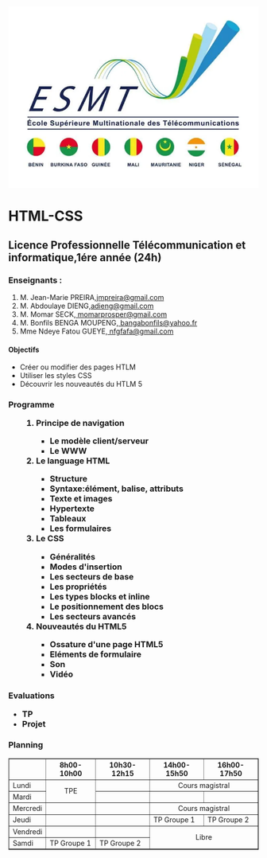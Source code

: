 <html lang="en">
<head>
    <meta charset="UTF-8">
    <meta http-equiv="X-UA-Compatible" content="IE=edge">
    <meta name="viewport" content="width=device-width, initial-scale=1.0">
</head>
<body>
<img src="logo esmt.jpg.webp" alt="" srcset="" style="display:block;margin: auto;">
<h1>HTML-CSS</h1>
<h2>Licence Professionnelle Télécommunication et informatique,1ére année (24h)</h2>
<h3>Enseignants :</h3>
<ol>
    <li> M. Jean-Marie PREIRA,<a href="mailto:jmpreira@gmail.com">jmpreira@gmail.com</a></li>
    <li> M. Abdoulaye DIENG,<a href="mailto: adieng@gmail.com">adieng@gmail.com</a></li>
    <li> M. Momar SECK,<a href="mailto:momarprosper@gmail.com"> momarprosper@gmail.com</a></li>
    <li> M. Bonfils BENGA MOUPENG,<a href="mailto: bangabonfils@yahoo.fr"> bangabonfils@yahoo.fr</a></li>
    <li> Mme Ndeye Fatou GUEYE,<a href="mailto: nfgfafa@gmail.com"> nfgfafa@gmail.com</a></li></ol>
    <h4>Objectifs</h4>
    <ul>
     <li>Créer ou modifier des pages HTLM</li>
     <li>Utiliser les styles CSS</li>
     <li>Découvrir les nouveautés du HTLM 5</li>
</ul>
<h3>Programme <ol><ol><li>Principe de navigation</li><ul><LI>Le modèle client/serveur</LI><LI>Le WWW</LI></ul>
    <li>Le language HTML</li><ul><li>Structure</li><li>Syntaxe:élément, balise, attributs</li><li>Texte et images</li><li>Hypertexte</li><li>Tableaux</li><li>Les formulaires</li></ul>
<li>Le CSS</li><ul><li>Généralités</li><li>Modes d'insertion</li><li>Les secteurs de base</li><li>Les propriétés</li><li>Les types blocks et inline</li><li>Le positionnement des blocs</li>
<li>Les secteurs avancés</li></ul><li>Nouveautés du HTML5</li><ul><li>Ossature d'une page HTML5</li><li>
    Eléments de formulaire
</li><li>Son</li><li>Vidéo</li></ul>
</ol>
</h3>
<h3>Evaluations <ul><li>TP</li><li>Projet</li></ul></h3>
<h3>Planning</h3>
<table border="1" cellspacing="0"> <tr>
    <th></th>
    <th> 8h00-10h00 </th>
    <th> 10h30-12h15 </th>
    <th> 14h00-15h50 </th>
    <th> 16h00-17h50 </th></tr>
    <tr>
       <td>Lundi</td>
       <td style="text-align: center;" rowspan="2">TPE</td>
       <td></td>
       <td style="text-align:center ;" colspan="2">Cours magistral</td></tr>
        <tr>
            <td>Mardi</td>
            <td></td>
            <td></td>
            <td></td>
        </tr>
        <tr>
            <td>Mercredi</td>
            <td></td>
            <td></td>
            <td style="text-align: center;" colspan="2">Cours magistral</td>
        </tr>
        <tr>
            <td>Jeudi</td>
            <td></td>
            <td></td>
            <td>TP Groupe 1</td>
            <td>TP Groupe 2</td>
        </tr>
        <tr>
            <td>Vendredi</td>
            <td></td>
            <td></td>
            <td style="text-align: center;" colspan="2" rowspan="2">Libre</td>
        </tr>
        <tr>
            <td>Samdi</td>
            <td>TP Groupe 1</td>
            <td>TP Groupe 2</td>
       </tr>
    </table>
</body>
</html>
